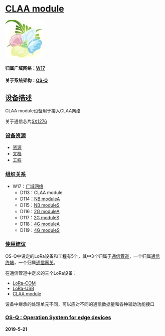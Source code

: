 ﻿# [CLAA module](https://github.com/OS-Q/D113)

[![sites](OS-Q/OS-Q.png)](http://www.OS-Q.com)

#### 归属广域网络：[W17](https://github.com/OS-Q/W17)

#### 关于系统架构：[OS-Q](https://github.com/OS-Q/OS-Q)

## [设备描述](https://github.com/OS-Q/D113/wiki) 

CLAA module设备用于接入CLAA网络

关于通信芯片[SX1276](https://www.semtech.com/products/wireless-rf/lora-transceivers/sx1276#download-resources) 

### [设备资源](https://github.com/OS-Q/)

* [资源](src/)
* [文档](docs/)
* [工程](project/)

### [组织关系](https://github.com/OS-Q/113)

* W17：[广域网络](https://github.com/OS-Q/W17)
	* D113：CLAA module
	* D114：[NB moduleA](https://github.com/OS-Q/D114)
	* D115：[NB moduleS](https://github.com/OS-Q/D115)
	* D116：[2G moduleA](https://github.com/OS-Q/D116)
	* D117：[2G moduleS](https://github.com/OS-Q/D117)
	* D118：[4G moduleA](https://github.com/OS-Q/D118)
	* D119：[4G moduleS](https://github.com/OS-Q/D119)

### [使用建议](https://github.com/sochub)

OS-Q中设定的LoRa设备和工程有5个，其中3个归属于[通信管道](https://github.com/OS-Q/M4)，一个归属[通信终端](https://github.com/OS-Q/M5)，一个归属[通信网关](https://github.com/OS-Q/M6)。

在通信管道中定义的三个LoRa设备：

* [LoRa-COM](https://github.com/OS-Q/D101) 
* [LoRa-USB](https://github.com/OS-Q/D109)
* [CLAA module](https://github.com/OS-Q/D113)

设备中继承的处理单元不同，可以应对不同的通信数据量和各种辅助功能接口

### [OS-Q : Operation System for edge devices](http://www.OS-Q.com/Edge/D113)
####  2019-5-21

